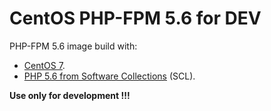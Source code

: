# CentOS PHP-FPM 5.6 for DEV
PHP-FPM 5.6 image build with:
* [CentOS 7](https://hub.docker.com/_/centos/).
* [PHP 5.6 from Software Collections](https://www.softwarecollections.org/en/scls/rhscl/rh-php56/) (SCL).

__Use only for development !!!__